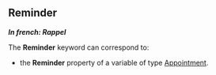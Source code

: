 
## Reminder

***In french: Rappel***
	



<a name="XUse"></a>
<a name="Use"></a>
<a name="description"></a>
The **Reminder** keyword can correspond to: 

- the **Reminder** property of a variable of type [Appointment](../WDLang1/1000019244.md). 




